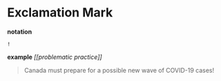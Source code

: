 # Exclamation Mark

**notation**

`!`

**example** _[[problematic practice]]_

> Canada must prepare for a possible new wave of COVID-19 cases!
